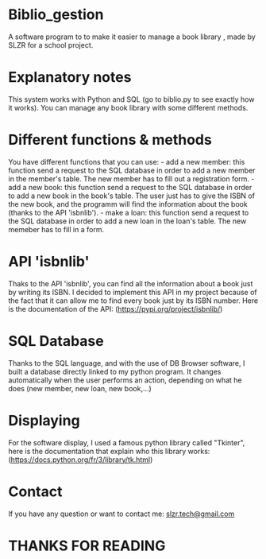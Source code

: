 # Biblio_gestion
A software program to to make it easier to manage a book library , made by SLZR for a school project.

# Explanatory notes
This system works with Python and SQL (go to biblio.py to see exactly how it works). You can manage any book library with some different methods. 

# Different functions & methods
You have different functions that you can use: 
    - add a new member: this function send a request to the SQL database in order to add a new member in the member's table. The new member has to fill out a                 registration form.
    - add a new book: this function send a request to the SQL database in order to add a new book in the book's table. The user just has to give the ISBN of the new         book, and the programm will find the information about the book (thanks to the API 'isbnlib'). 
    - make a loan: this function send a request to the SQL database in order to add a new loan in the loan's table. The new memeber has to fill in a form.

# API 'isbnlib'
Thaks to the API 'isbnlib', you can find all the information about a book just by writing its ISBN. I decided to implement this API in my project because of the fact that it can allow me to find every book just by its ISBN number. Here is the documentation of the API: (https://pypi.org/project/isbnlib/)

# SQL Database
Thanks to the SQL language, and with the use of DB Browser software, I built a database directly linked to my python program. It changes automatically when the user performs an action, depending on what he does (new member, new loan, new book,...)

# Displaying
For the software display, I used a famous python library called "Tkinter", here is the documentation that explain who this library works:(https://docs.python.org/fr/3/library/tk.html)

# Contact
If you have any question or want to contact me: slzr.tech@gmail.com


# THANKS FOR READING
